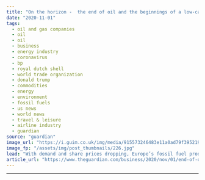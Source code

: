 ```yaml
---
title: "On the horizon -  the end of oil and the beginnings of a low-carbon planet"
date: "2020-11-01"
tags: 
  - oil and gas companies
  - oil
  - oil
  - business
  - energy industry
  - coronavirus
  - bp
  - royal dutch shell
  - world trade organization
  - donald trump
  - commodities
  - energy
  - environment
  - fossil fuels
  - us news
  - world news
  - travel & leisure
  - airline industry
  - guardian
source: "guardian"
image_url: "https://i.guim.co.uk/img/media/915573246483e11a0ad79f395219c49a647ccea0/0_258_5495_3297/master/5495.jpg?width=460&quality=85&auto=format&fit=max&s=2640e212a60caa7437cf8571d8ace570"
image_fp: "/assets/img/post_thumbnails/226.jpg"
lead: "With demand and share prices dropping, Europe’s fossil fuel producers recognise that peak oil is probably now behind themA year ago, only the most ardent climate optimists believed that the world’s appetite for oil might reach its peak in the next de..."
article_url: "https://www.theguardian.com/business/2020/nov/01/end-of-oil-and-beginnings-of-a-low-carbon-planet"
---
```


---
